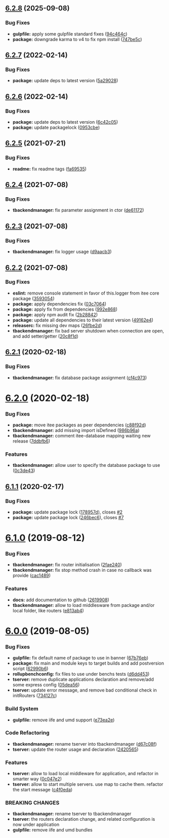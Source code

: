 ## [6.2.8](https://github.com/Itee/itee-server/compare/v6.2.7...v6.2.8) (2025-09-08)


### Bug Fixes

* **gulpfile:** apply some gulpfile standard fixes ([94c464c](https://github.com/Itee/itee-server/commit/94c464ca586c221c16c6ff9dbae109dabbe4a98d))
* **package:** downgrade karma to v4 to fix npm install ([747be5c](https://github.com/Itee/itee-server/commit/747be5c655678ee6410a9ee90b176d9eeca3f04b))

## [6.2.7](https://github.com/Itee/itee-server/compare/v6.2.6...v6.2.7) (2022-02-14)


### Bug Fixes

* **package:** update deps to latest version ([5a29028](https://github.com/Itee/itee-server/commit/5a29028941507ed5a840413f42349853111854a3))

## [6.2.6](https://github.com/Itee/itee-server/compare/v6.2.5...v6.2.6) (2022-02-14)


### Bug Fixes

* **package:** update deps to latest version ([6c42c05](https://github.com/Itee/itee-server/commit/6c42c05edf10096147d1024e8b441c8475158feb))
* **package:** update packagelock ([0953cbe](https://github.com/Itee/itee-server/commit/0953cbef0eaaabd8bbe78638dbd9187e727d687c))

## [6.2.5](https://github.com/Itee/itee-server/compare/v6.2.4...v6.2.5) (2021-07-21)


### Bug Fixes

* **readme:** fix readme tags ([fa69535](https://github.com/Itee/itee-server/commit/fa695352d48d0a3243d7ac6cd5fcdf92435c0687))

## [6.2.4](https://github.com/Itee/itee-server/compare/v6.2.3...v6.2.4) (2021-07-08)


### Bug Fixes

* **tbackendmanager:** fix parameter assignment in ctor ([de61172](https://github.com/Itee/itee-server/commit/de61172b2d87dacaecf887fa29c5856aa848e759))

## [6.2.3](https://github.com/Itee/itee-server/compare/v6.2.2...v6.2.3) (2021-07-08)


### Bug Fixes

* **tbackendmanager:** fix logger usage ([d9aacb3](https://github.com/Itee/itee-server/commit/d9aacb3df6cb3951c257c3674550bbc4725c9eab))

## [6.2.2](https://github.com/Itee/itee-server/compare/v6.2.1...v6.2.2) (2021-07-08)


### Bug Fixes

* **eslint:** remove console statement in favor of this.logger from itee core package ([3593054](https://github.com/Itee/itee-server/commit/3593054254b3b00ea98d17b9c8a76dacac5a68f3))
* **package:** apply dependencies fix ([03c7064](https://github.com/Itee/itee-server/commit/03c7064e266917f4d119a398c6f56d3169d4eeaf))
* **package:** apply fix from dependencies ([992e868](https://github.com/Itee/itee-server/commit/992e8684028521d256dd30d92af730c7ce0e95d8))
* **package:** apply npm audit fix ([2b28842](https://github.com/Itee/itee-server/commit/2b28842a88d05ac334b0737735a654c24382c90b))
* **package:** update all dependencies to their latest version ([49162e4](https://github.com/Itee/itee-server/commit/49162e4c4e1b6bc895946cf3dfc05eeb2edf71eb))
* **releaserc:** fix missing dev maps ([26fbe2d](https://github.com/Itee/itee-server/commit/26fbe2d7bb22a2da13a49019c61783939ce7c17c))
* **tbackendmanager:** fix bad server shutdown when connection are open, and add setter/getter ([20c8f1d](https://github.com/Itee/itee-server/commit/20c8f1dd694f5106cfca1926de85b88f44c5de73))

## [6.2.1](https://github.com/Itee/itee-server/compare/v6.2.0...v6.2.1) (2020-02-18)


### Bug Fixes

* **tbackendmanager:** fix database package assignment ([cf4c973](https://github.com/Itee/itee-server/commit/cf4c9738e0df59fb17dab6bad8692493bb39d5dc))

# [6.2.0](https://github.com/Itee/itee-server/compare/v6.1.1...v6.2.0) (2020-02-18)


### Bug Fixes

* **package:** move itee packages as peer dependencies ([c88f92d](https://github.com/Itee/itee-server/commit/c88f92db53e514cf26af5a178502061eb67f4818))
* **tbackendmanager:** add missing import isDefined ([986b96a](https://github.com/Itee/itee-server/commit/986b96a0509d8c1f21f0849487aee9088f082640))
* **tbackendmanager:** comment itee-database mapping waiting new release ([7ddbfb6](https://github.com/Itee/itee-server/commit/7ddbfb6681beae909c4977e7bfc7231132b2b323))


### Features

* **tbackendmanager:** allow user to specify the database package to use ([0c3de43](https://github.com/Itee/itee-server/commit/0c3de437da84ab10928014adb6d7e400c73bf6c6))

## [6.1.1](https://github.com/Itee/itee-server/compare/v6.1.0...v6.1.1) (2020-02-17)


### Bug Fixes

* **package:** update package lock ([178957d](https://github.com/Itee/itee-server/commit/178957da1d12a130b68501252426e1bfc1273cb5)), closes [#2](https://github.com/Itee/itee-server/issues/2)
* **package:** update package lock ([246bec6](https://github.com/Itee/itee-server/commit/246bec6b9d70fe526f4d86fb4460e5c93f20d43d)), closes [#7](https://github.com/Itee/itee-server/issues/7)

# [6.1.0](https://github.com/Itee/itee-server/compare/v6.0.0...v6.1.0) (2019-08-12)


### Bug Fixes

* **tbackendmanager:** fix router initialisation ([2fae240](https://github.com/Itee/itee-server/commit/2fae240))
* **tbackendmanager:** fix stop method crash in case no callback was provide ([cac1489](https://github.com/Itee/itee-server/commit/cac1489))


### Features

* **docs:** add documentation to github ([2619908](https://github.com/Itee/itee-server/commit/2619908))
* **tbackendmanager:** allow to load middlesware from package and/or local folder, like routers ([e813ab4](https://github.com/Itee/itee-server/commit/e813ab4))

# [6.0.0](https://github.com/Itee/itee-server/compare/v5.5.4...v6.0.0) (2019-08-05)


### Bug Fixes

* **gulpfile:** fix default name of package to use in banner ([67b76eb](https://github.com/Itee/itee-server/commit/67b76eb))
* **package:** fix main and module keys to target builds and add postversion script ([62990b6](https://github.com/Itee/itee-server/commit/62990b6))
* **rollupbenchconfig:** fix files to use under benchs tests ([d6dd453](https://github.com/Itee/itee-server/commit/d6dd453))
* **tserver:** remove duplicate applications declaration and remove/add some express config ([05dea56](https://github.com/Itee/itee-server/commit/05dea56))
* **tserver:** update error message, and remove bad conditional check in initRouters ([734127c](https://github.com/Itee/itee-server/commit/734127c))


### Build System

* **gulpfile:** remove iife and umd support ([e73ea2e](https://github.com/Itee/itee-server/commit/e73ea2e))


### Code Refactoring

* **tbackendmanager:** rename tserver into tbackendmanager ([d67c08f](https://github.com/Itee/itee-server/commit/d67c08f))
* **tserver:** update the router usage and declaration ([2420565](https://github.com/Itee/itee-server/commit/2420565))


### Features

* **tserver:** allow to load local middleware for application, and refactor in smarter way ([0c047e2](https://github.com/Itee/itee-server/commit/0c047e2))
* **tserver:** allow to start multiple servers. use map to cache them. refactor the start message ([c4f0eda](https://github.com/Itee/itee-server/commit/c4f0eda))


### BREAKING CHANGES

* **tbackendmanager:** rename tserver to tbackendmanager
* **tserver:** the routers declaration change, and related configuration is now under application
* **gulpfile:** remove iife and umd bundles
